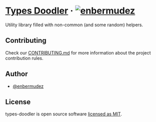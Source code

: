 # [Types Doodler](https://enbermudez.github.io/types-doodler/) &middot; [![enbermudez](https://circleci.com/gh/enbermudez/types-doodler.svg?style=shield)](https://app.circleci.com/pipelines/github/enbermudez/types-doodler)

Utility library filled with non-common (and some random) helpers.

## Contributing

Check our [CONTRIBUTING.md](https://github.com/enbermudez/types-doodler/blob/main/CONTRIBUTING.md) for more information about the project contribution rules.

## Author

- [@enbermudez](https://github.com/enbermudez)

## License

types-doodler is open source software [licensed as MIT](https://github.com/enbermudez/types-doodler/blob/main/LICENSE).
